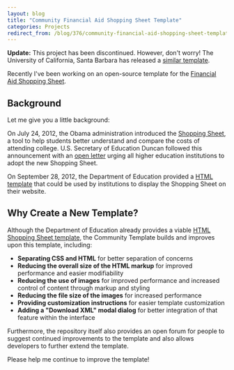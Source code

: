 ```yaml
---
layout: blog
title: "Community Financial Aid Shopping Sheet Template"
categories: Projects
redirect_from: /blog/376/community-financial-aid-shopping-sheet-template/
---
```


**Update:** This project has been discontinued. However, don't worry! The University of California, Santa Barbara has released a [similar template](https://github.com/ucsbfinaid/Shopping-Sheet).

Recently I've been working on an open-source template for the [Financial Aid Shopping Sheet](http://www.whitehouse.gov/the-press-office/2012/07/24/fact-sheet-administration-releases-final-version-financial-aid-shopping-).

## Background

Let me give you a little background:

On July 24, 2012, the Obama administration introduced the [Shopping Sheet](http://www.whitehouse.gov/the-press-office/2012/07/24/fact-sheet-administration-releases-final-version-financial-aid-shopping-), a tool to help students better understand and compare the costs of attending college. U.S. Secretary of Education Duncan followed this announcement with an [open letter](http://www2.ed.gov/policy/highered/guid/secletter/120724.html) urging all higher education institutions to adopt the new Shopping Sheet.

On September 28, 2012, the Department of Education provided a [HTML template](http://ifap.ed.gov/eannouncements/092812ImplementoftheFinancialAidShopSheet.html) that could be used by institutions to display the Shopping Sheet on their website.

## Why Create a New Template?

Although the Department of Education already provides a viable [HTML Shopping Sheet template](http://ifap.ed.gov/eannouncements/092812ImplementoftheFinancialAidShopSheet.html), the Community Template builds and improves upon this template, including:

- **Separating CSS and HTML** for better separation of concerns
- **Reducing the overall size of the HTML markup** for improved performance and easier modifiability
- **Reducing the use of images** for improved performance and increased control of content through markup and styling
- **Reducing the file size of the images** for increased performance
- **Providing customization instructions** for easier template customization
- **Adding a "Download XML" modal dialog** for better integration of that feature within the interface

Furthermore, the repository itself also provides an open forum for people to suggest continued improvements to the template and also allows developers to further extend the template.

Please help me continue to improve the template!
